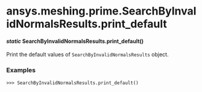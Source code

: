 # ansys.meshing.prime.SearchByInvalidNormalsResults.print_default

<a id="ansys.meshing.prime.SearchByInvalidNormalsResults.print_default"></a>

#### *static* SearchByInvalidNormalsResults.print_default()

Print the default values of `SearchByInvalidNormalsResults` object.

### Examples

```pycon
>>> SearchByInvalidNormalsResults.print_default()
```

<!-- !! processed by numpydoc !! -->
